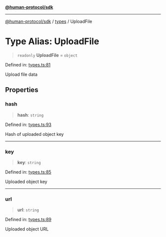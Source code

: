 [**@human-protocol/sdk**](../../README.md)

***

[@human-protocol/sdk](../../modules.md) / [types](../README.md) / UploadFile

# Type Alias: UploadFile

> `readonly` **UploadFile** = `object`

Defined in: [types.ts:81](https://github.com/humanprotocol/human-protocol/blob/4856a3f52f40cebc5467b639c48c93c09d17622b/packages/sdk/typescript/human-protocol-sdk/src/types.ts#L81)

Upload file data

## Properties

### hash

> **hash**: `string`

Defined in: [types.ts:93](https://github.com/humanprotocol/human-protocol/blob/4856a3f52f40cebc5467b639c48c93c09d17622b/packages/sdk/typescript/human-protocol-sdk/src/types.ts#L93)

Hash of uploaded object key

***

### key

> **key**: `string`

Defined in: [types.ts:85](https://github.com/humanprotocol/human-protocol/blob/4856a3f52f40cebc5467b639c48c93c09d17622b/packages/sdk/typescript/human-protocol-sdk/src/types.ts#L85)

Uploaded object key

***

### url

> **url**: `string`

Defined in: [types.ts:89](https://github.com/humanprotocol/human-protocol/blob/4856a3f52f40cebc5467b639c48c93c09d17622b/packages/sdk/typescript/human-protocol-sdk/src/types.ts#L89)

Uploaded object URL
